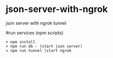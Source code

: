 # json-server-with-ngrok
json server with ngrok tunnel

#run services (npm scripts)

```
> npm install
> npm run db - (start json server)
> npm run tunnel (start ngrok
```


